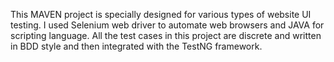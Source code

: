 This MAVEN project is specially designed for various types of website UI testing. I used Selenium web driver to automate web browsers and JAVA for scripting language. All the test cases in this project are discrete and written in BDD style and then integrated with the TestNG framework. 
